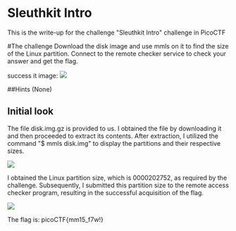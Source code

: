# Sleuthkit Intro
This is the write-up for the challenge "Sleuthkit Intro" challenge in PicoCTF

#The challenge
Download the disk image and use mmls on it to find the size of the Linux partition. Connect to the remote checker service to check your answer and get the flag.

success it image:
![](img/win-screen.png)

##Hints
(None)


## Initial look
The file disk.img.gz is provided to us. I obtained the file by downloading it and then proceeded to extract its contents. After extraction, I utilized the command "$ mmls disk.img" to display the partitions and their respective sizes.

![](img/1.png)

I obtained the Linux partition size, which is 0000202752, as required by the challenge. Subsequently, I submitted this partition size to the remote access checker program, resulting in the successful acquisition of the flag.

![](img/2.png)

The flag is: picoCTF{mm15_f7w!}
